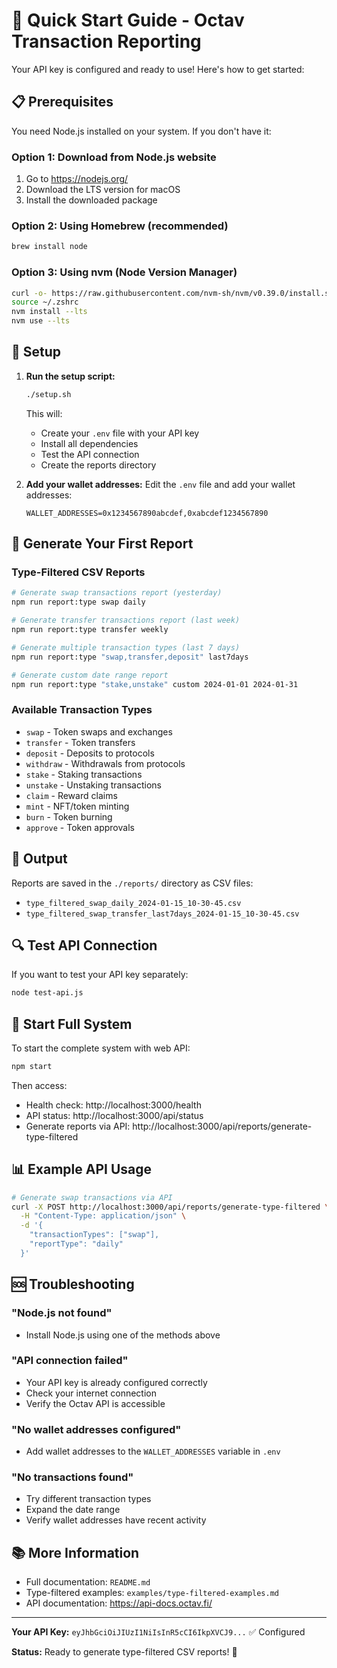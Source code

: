 # 🚀 Quick Start Guide - Octav Transaction Reporting

Your API key is configured and ready to use! Here's how to get started:

## 📋 Prerequisites

You need Node.js installed on your system. If you don't have it:

### Option 1: Download from Node.js website
1. Go to https://nodejs.org/
2. Download the LTS version for macOS
3. Install the downloaded package

### Option 2: Using Homebrew (recommended)
```bash
brew install node
```

### Option 3: Using nvm (Node Version Manager)
```bash
curl -o- https://raw.githubusercontent.com/nvm-sh/nvm/v0.39.0/install.sh | bash
source ~/.zshrc
nvm install --lts
nvm use --lts
```

## 🔧 Setup

1. **Run the setup script:**
   ```bash
   ./setup.sh
   ```
   This will:
   - Create your `.env` file with your API key
   - Install all dependencies
   - Test the API connection
   - Create the reports directory

2. **Add your wallet addresses:**
   Edit the `.env` file and add your wallet addresses:
   ```env
   WALLET_ADDRESSES=0x1234567890abcdef,0xabcdef1234567890
   ```

## 🎯 Generate Your First Report

### Type-Filtered CSV Reports

```bash
# Generate swap transactions report (yesterday)
npm run report:type swap daily

# Generate transfer transactions report (last week)
npm run report:type transfer weekly

# Generate multiple transaction types (last 7 days)
npm run report:type "swap,transfer,deposit" last7days

# Generate custom date range report
npm run report:type "stake,unstake" custom 2024-01-01 2024-01-31
```

### Available Transaction Types

- `swap` - Token swaps and exchanges
- `transfer` - Token transfers
- `deposit` - Deposits to protocols
- `withdraw` - Withdrawals from protocols
- `stake` - Staking transactions
- `unstake` - Unstaking transactions
- `claim` - Reward claims
- `mint` - NFT/token minting
- `burn` - Token burning
- `approve` - Token approvals

## 📁 Output

Reports are saved in the `./reports/` directory as CSV files:
- `type_filtered_swap_daily_2024-01-15_10-30-45.csv`
- `type_filtered_swap_transfer_last7days_2024-01-15_10-30-45.csv`

## 🔍 Test API Connection

If you want to test your API key separately:

```bash
node test-api.js
```

## 🚀 Start Full System

To start the complete system with web API:

```bash
npm start
```

Then access:
- Health check: http://localhost:3000/health
- API status: http://localhost:3000/api/status
- Generate reports via API: http://localhost:3000/api/reports/generate-type-filtered

## 📊 Example API Usage

```bash
# Generate swap transactions via API
curl -X POST http://localhost:3000/api/reports/generate-type-filtered \
  -H "Content-Type: application/json" \
  -d '{
    "transactionTypes": ["swap"],
    "reportType": "daily"
  }'
```

## 🆘 Troubleshooting

### "Node.js not found"
- Install Node.js using one of the methods above

### "API connection failed"
- Your API key is already configured correctly
- Check your internet connection
- Verify the Octav API is accessible

### "No wallet addresses configured"
- Add wallet addresses to the `WALLET_ADDRESSES` variable in `.env`

### "No transactions found"
- Try different transaction types
- Expand the date range
- Verify wallet addresses have recent activity

## 📚 More Information

- Full documentation: `README.md`
- Type-filtered examples: `examples/type-filtered-examples.md`
- API documentation: https://api-docs.octav.fi/

---

**Your API Key:** `eyJhbGciOiJIUzI1NiIsInR5cCI6IkpXVCJ9...` ✅ Configured

**Status:** Ready to generate type-filtered CSV reports! 🎉
